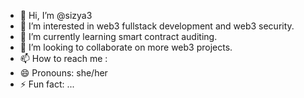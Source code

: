 - 👋 Hi, I’m @sizya3
- 👀 I’m interested in web3 fullstack development and web3 security.
- 🌱 I’m currently learning smart contract auditing.
- 💞️ I’m looking to collaborate on more web3 projects.
- 📫 How to reach me : 
- 😄 Pronouns: she/her
- ⚡ Fun fact: ...

<!---
sizya3/sizya3 is a ✨ special ✨ repository because its `README.md` (this file) appears on your GitHub profile.
You can click the Preview link to take a look at your changes.
--->
